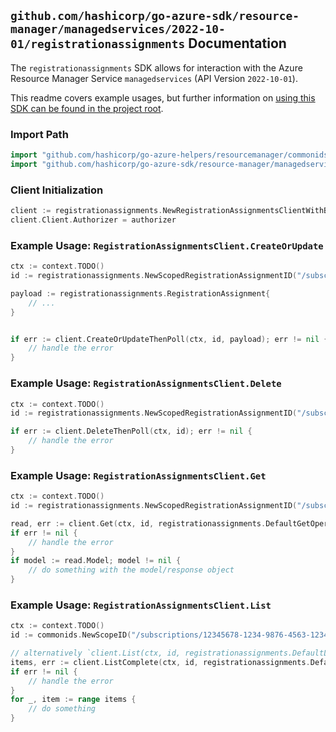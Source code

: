 
## `github.com/hashicorp/go-azure-sdk/resource-manager/managedservices/2022-10-01/registrationassignments` Documentation

The `registrationassignments` SDK allows for interaction with the Azure Resource Manager Service `managedservices` (API Version `2022-10-01`).

This readme covers example usages, but further information on [using this SDK can be found in the project root](https://github.com/hashicorp/go-azure-sdk/tree/main/docs).

### Import Path

```go
import "github.com/hashicorp/go-azure-helpers/resourcemanager/commonids"
import "github.com/hashicorp/go-azure-sdk/resource-manager/managedservices/2022-10-01/registrationassignments"
```


### Client Initialization

```go
client := registrationassignments.NewRegistrationAssignmentsClientWithBaseURI("https://management.azure.com")
client.Client.Authorizer = authorizer
```


### Example Usage: `RegistrationAssignmentsClient.CreateOrUpdate`

```go
ctx := context.TODO()
id := registrationassignments.NewScopedRegistrationAssignmentID("/subscriptions/12345678-1234-9876-4563-123456789012/resourceGroups/some-resource-group", "registrationAssignmentIdValue")

payload := registrationassignments.RegistrationAssignment{
	// ...
}


if err := client.CreateOrUpdateThenPoll(ctx, id, payload); err != nil {
	// handle the error
}
```


### Example Usage: `RegistrationAssignmentsClient.Delete`

```go
ctx := context.TODO()
id := registrationassignments.NewScopedRegistrationAssignmentID("/subscriptions/12345678-1234-9876-4563-123456789012/resourceGroups/some-resource-group", "registrationAssignmentIdValue")

if err := client.DeleteThenPoll(ctx, id); err != nil {
	// handle the error
}
```


### Example Usage: `RegistrationAssignmentsClient.Get`

```go
ctx := context.TODO()
id := registrationassignments.NewScopedRegistrationAssignmentID("/subscriptions/12345678-1234-9876-4563-123456789012/resourceGroups/some-resource-group", "registrationAssignmentIdValue")

read, err := client.Get(ctx, id, registrationassignments.DefaultGetOperationOptions())
if err != nil {
	// handle the error
}
if model := read.Model; model != nil {
	// do something with the model/response object
}
```


### Example Usage: `RegistrationAssignmentsClient.List`

```go
ctx := context.TODO()
id := commonids.NewScopeID("/subscriptions/12345678-1234-9876-4563-123456789012/resourceGroups/some-resource-group")

// alternatively `client.List(ctx, id, registrationassignments.DefaultListOperationOptions())` can be used to do batched pagination
items, err := client.ListComplete(ctx, id, registrationassignments.DefaultListOperationOptions())
if err != nil {
	// handle the error
}
for _, item := range items {
	// do something
}
```
